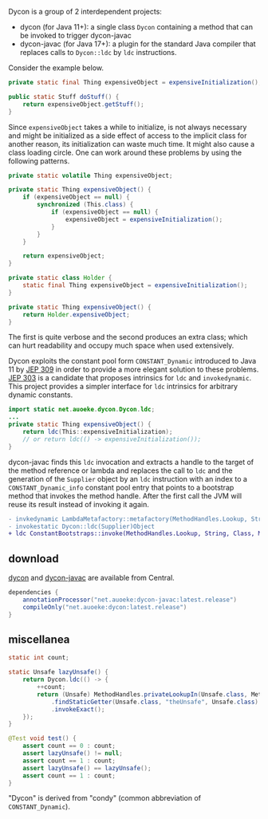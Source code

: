 Dycon is a group of 2 interdependent projects:
- dycon (for Java 11+): a single class `Dycon` containing a method that can be invoked to trigger dycon-javac
- dycon-javac (for Java 17+): a plugin for the standard Java compiler that replaces calls to `Dycon::ldc` by `ldc` instructions.

Consider the example below.
```java
private static final Thing expensiveObject = expensiveInitialization();

public static Stuff doStuff() {
	return expensiveObject.getStuff();
}
```
Since `expensiveObject` takes a while to initialize, is not always necessary and might be initialized as a side effect
of access to the implicit class for another reason, its initialization can waste much time. It might also cause a class
loading circle. One can work around these problems by using the following patterns.
```java
private static volatile Thing expensiveObject;

private static Thing expensiveObject() {
	if (expensiveObject == null) {
		synchronized (This.class) {
			if (expensiveObject == null) {
				expensiveObject = expensiveInitialization();
			}
		}
	}

	return expensiveObject;
}
```
```java
private static class Holder {
	static final Thing expensiveObject = expensiveInitialization();
}

private static Thing expensiveObject() {
	return Holder.expensiveObject;
}
```
The first is quite verbose and the second produces an extra class; which can hurt readability and occupy much space when
used extensively.

Dycon exploits the constant pool form `CONSTANT_Dynamic` introduced to Java 11 by
[JEP 309](https://openjdk.org/jeps/309) in order to provide a more elegant solution to these problems.
[JEP 303](https://openjdk.org/jeps/303) is a candidate that proposes intrinsics for `ldc` and `invokedynamic`. This
project provides a simpler interface for `ldc` intrinsics for arbitrary dynamic constants.
```java
import static net.auoeke.dycon.Dycon.ldc;
...
private static Thing expensiveObject() {
	return ldc(This::expensiveInitialization);
	// or return ldc(() -> expensiveInitialization());
}
```
dycon-javac finds this `ldc` invocation and extracts a handle to the target of the method reference or lambda and
replaces the call to `ldc` and the generation of the `Supplier` object by an `ldc` instruction with an index to a
`CONSTANT_Dynamic_info` constant pool entry that points to a bootstrap method that invokes the method handle. After the first
call the JVM will reuse its result instead of invoking it again.

```diff
- invkedynamic LambdaMetafactory::metafactory(MethodHandles.Lookup, String, MethodType, MethodType, MethodHandle, MethodType)CallSite(()Object, This::expensiveInitialization | This::lambda$expensiveObject$0, ()Thing)
- invokestatic Dycon::ldc(Supplier)Object
+ ldc ConstantBootstraps::invoke(MethodHandles.Lookup, String, Class, MethodHandle, Object...)Object(This::expensiveInitialization | This::lambda$expensiveObject$0)
```

## download

[dycon](https://repo1.maven.org/maven2/net/auoeke/dycon/) and [dycon-javac](https://repo1.maven.org/maven2/net/auoeke/dycon-javac/) are available from Central.
```groovy
dependencies {
	annotationProcessor("net.auoeke:dycon-javac:latest.release")
	compileOnly("net.auoeke:dycon:latest.release")
}
```

## miscellanea

```java
static int count;

static Unsafe lazyUnsafe() {
    return Dycon.ldc(() -> {
        ++count;
        return (Unsafe) MethodHandles.privateLookupIn(Unsafe.class, MethodHandles.lookup())
            .findStaticGetter(Unsafe.class, "theUnsafe", Unsafe.class)
            .invokeExact();
    });
}

@Test void test() {
    assert count == 0 : count;
    assert lazyUnsafe() != null;
    assert count == 1 : count;
    assert lazyUnsafe() == lazyUnsafe();
    assert count == 1 : count;
}
```

"Dycon" is derived from "condy" (common abbreviation of `CONSTANT_Dynamic`).

